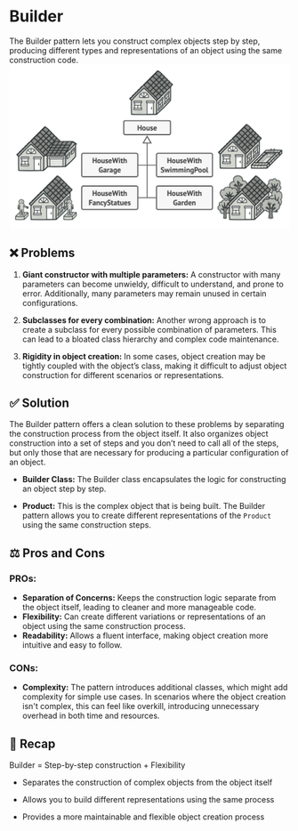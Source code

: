 # Builder
The Builder pattern lets you construct complex objects step by step,
producing different types and representations of an object using the same construction code.
![alt text](image.png)

## ❌ Problems
1. **Giant constructor with multiple parameters:** A constructor with many parameters can become unwieldy, difficult to understand, and prone to error. Additionally, many parameters may remain unused in certain configurations.

2. **Subclasses for every combination:** Another wrong approach is to create a subclass for every possible combination of parameters. This can lead to a bloated class hierarchy and complex code maintenance.

3. **Rigidity in object creation:** In some cases, object creation may be tightly coupled with the object’s class, making it difficult to adjust object construction for different scenarios or representations.

## ✅ Solution
The Builder pattern offers a clean solution to these problems by separating the construction process from the object itself. It also organizes object construction into a set of steps and you don’t need to call all of the steps, but only those that are necessary for producing a particular configuration of an object.

- **Builder Class:** The Builder class encapsulates the logic for constructing an object step by step.

- **Product:** This is the complex object that is being built. The Builder pattern allows you to create different representations of the `Product` using the same construction steps.

## ⚖️ Pros and Cons

### PROs:
- **Separation of Concerns:** Keeps the construction logic separate from the object itself, leading to cleaner and more manageable code.
- **Flexibility:** Can create different variations or representations of an object using the same construction process.
- **Readability:** Allows a fluent interface, making object creation more intuitive and easy to follow.

### CONs:
- **Complexity:** The pattern introduces additional classes, which might add complexity for simple use cases. In scenarios where the object creation isn't complex, this can feel like overkill, introducing unnecessary overhead in both time and resources.

## 📌 Recap
Builder = Step-by-step construction + Flexibility

- Separates the construction of complex objects from the object itself

- Allows you to build different representations using the same process

- Provides a more maintainable and flexible object creation process
